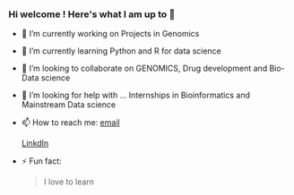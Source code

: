 ### Hi welcome ! Here's what I am up to 👋


- 🔭 I’m currently working on Projects in Genomics
- 🌱 I’m currently learning Python and R for data science
- 👯 I’m looking to collaborate on GENOMICS, Drug development and Bio-Data science
- 🤔 I’m looking for help with ... Internships in Bioinformatics and Mainstream Data science
- 📫 How to reach me: 
   [email](samuelmayowao060@gmail.com)
   
   [LinkdIn](https://www.linkedin.com/in/ogungbemi-oluwamayowa-a23720191/)
- ⚡ Fun fact: 
  > I love to learn

